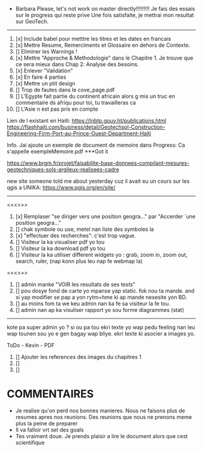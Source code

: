* Barbara
Please, let's not work on master directly!!!!!!!!!
Je fais des essais sur le progress qui reste prive
Une fois satisfaite, je mettrai mon resultat sur GeoTech.
***************************************************************
1.  [x] Include babel pour metttre les titres et les dates en francais
2.  [x] Mettre Resume, Remerciments et Glossaire en dehors de Contexte.
3.  [] Eliminer les Warnings !
4.  [x] Mettre "Approche & Methodologie" dans le Chapitre 1. Je trouve que ce sera mieux dans Chap 2: Analyse des besoins.
5.  [x] Enlever "Validation"
6.  [x] En faire 4 parties
7.  [x] Mettre un ptit design
8.  [] Trop de fautes dans le cove_page.pdf
9.  [] L'Egypte fait partie du continent africain alors g mis un truc en commentaire ds afriqu pour toi, tu travailleras ca
10. [] L'Asie n est pas pris en compte

Lien de l existant en Haiti: https://lnbtp.gouv.ht/publications.html
https://flashhaiti.com/business/detail/Geotechsol-Construction-Engineering-Firm-Port-au-Prince-Ouest-Department-Haiti

Info. Jai ajoute un exemple de document de memoire dans Progress: Ca 
s'appelle exempleMemoire.pdf
***Got it

https://www.brgm.fr/projet/faisabilite-base-donnees-compilant-mesures-geotechniques-sols-argileux-realisees-cadre

new site someone told me about yesterday cuz il avait eu un cours sur les qgis a UNIKA: https://www.qgis.org/en/site/

------------------------------------
<<<<Commentaires sur l image parcourirLeWebmap>>>>
1.  [x]  Remplaser "se diriger vers une position geogra..." par "Accerder `une position geogra..."
2.  [] chak symbole ou use, metel nan liste des symboles la
3.  [x] "effectuer des recherches": c'est trop vague.
4.  [] Visiteur la ka visualiser pdf yo tou
5.  [] Visiteur la ka download pdf yo tou
6.  [] Visiteur la ka utiliser different widgets yo : grab, zoom in, zoom out, search, ruler, (nap konn plus leu nap fe webmap la)

<<<<Commentaires sur l image manipulationDesDonnees delabase>>>>
1.  [] admin manke "VOIR les resultats de ses tests"
2.  [] pou dosye fond de carte yo mpanse yap static. fok nou ta mande. and si yap modifier se pap a yon rytm=hme ki ap mande nesesite yon BD.
3.  [] au moins fom ta we keu admin nan ka fe sa visiteur la fe tou.
4.  [] admin nan ap ka visuliser rapport yo sou forme diagrammes (stat)

---
kote pa super admin yo ?
si ou pa tou ekri texte yo wap pedu feeling nan leu wap tounen sou yo e gen bagay wap bliye. ekri texte ki asocier a images yo.

ToDo - Kevin - PDF
1. [] Ajouter les references des images du chapitres 1
2. [] 
3. [] 



COMMENTAIRES
============
- Je realise qu'on perd nos bonnes manieres. Nous ne faisons plus de resumes apres nos reunions. Des reunions que nous ne prenons meme plus la peine de preparer
- Il va falloir vrt set des goals
- Tes vraiment doue. Je prends plaisir a lire le document alors que cest scientifique
